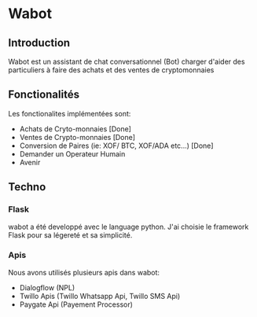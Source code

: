 # Wabot 
## Introduction

Wabot est un assistant de chat conversationnel (Bot) charger d'aider
des particuliers à faire des achats et des ventes de cryptomonnaies


## Fonctionalités

Les fonctionalites implémentées sont:
* Achats de Cryto-monnaies [Done]
* Ventes de Crypto-monnaies [Done]
* Conversion de Paires (ie: XOF/ BTC, XOF/ADA etc...) [Done]
* Demander un Operateur Humain
* Avenir

## Techno

### Flask
wabot a été developpé avec le language python. 
J'ai choisie le framework  Flask pour sa légereté et sa simplicité.

### Apis
Nous avons utilisés plusieurs apis dans wabot:
* Dialogflow (NPL)
* Twillo Apis (Twillo Whatsapp Api, Twillo SMS Api)
* Paygate Api (Payement Processor)

